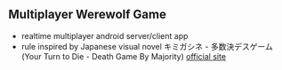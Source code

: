 ## Multiplayer Werewolf Game

- realtime multiplayer android server/client app
- rule inspired by Japanese visual novel キミガシネ - 多数決デスゲーム(Your Turn to Die - Death Game By Majority)
[official site](https://site.nicovideo.jp/atsumaru/contents/kimigashine/)